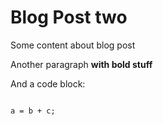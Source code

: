 <h1> Blog Post two</h1><p>Some content about blog post </p><p>Another paragraph <strong>with bold stuff</strong> </p><p>And a code block: </p><pre><code>
a = b + c;
</code></pre>
